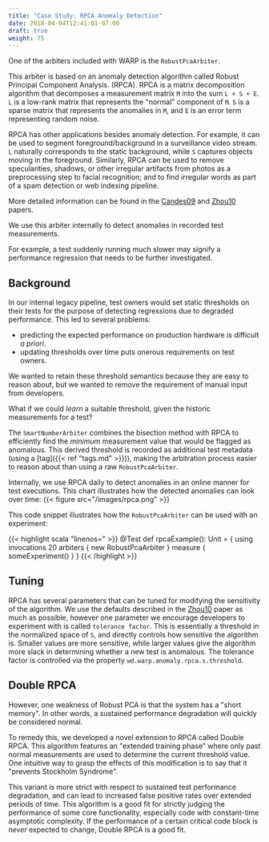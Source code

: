 ```yaml
---
title: "Case Study: RPCA Anomaly Detection"
date: 2018-04-04T12:41:01-07:00
draft: true
weight: 75
---
```


One of the arbiters included with WARP is the `RobustPcaArbiter`.

This arbiter is based on an anomaly detection algorithm called Robust Principal Component Analysis.
(RPCA). RPCA is a matrix decomposition algorithm that decomposes a measurement matrix `M` into the sum
`L + S + E`. `L` is a low-rank matrix that represents the "normal" component of `M`. `S` is a sparse matrix that
represents the anomalies in `M`, and `E` is an error term representing random noise.

RPCA has other applications besides anomaly detection. For example, it can be used
to segment foreground/background in a surveillance video stream. `L` naturally corresponds to the static background,
while `S` captures objects moving in the foreground. Similarly, RPCA can be used to remove specularities, shadows, 
or other irregular artifacts
from photos as a preprocessing step to facial recognition; and to find irregular words as part of a spam detection 
or web indexing pipeline.

More detailed information can be found in the [Candes09](https://arxiv.org/abs/0912.3599) and [Zhou10](https://arxiv.org/abs/1001.2363) papers.

We use this arbiter internally to detect anomalies in recorded test measurements.

For example, a test suddenly running much slower may signify a performance regression that needs to be
further investigated.

## Background

In our internal legacy pipeline, test owners would set static thresholds on their tests
for the purpose of detecting regressions due to degraded performance.
This led to several problems:

  - predicting the expected performance on production hardware is difficult _a priori_.
  - updating thresholds over time puts onerous requirements on test owners.

We wanted to retain these threshold semantics because they are easy to reason about, 
but we wanted to remove the requirement of manual input from developers. 

What if we could _learn_ a suitable threshold, given the historic measurements for a test?

The `SmartNumberArbiter` combines the bisection method with RPCA to efficiently find the _minimum_ measurement
value that would be flagged as anomalous. This derived threshold is recorded as additional test metadata 
(using a [tag]({{< ref "tags.md" >}})),
making the arbitration process easier to reason about than using a raw `RobustPcaArbiter`.

Internally, we use RPCA daily to detect anomalies in an online manner for test executions.
This chart illustrates how the detected anomalies can look over time:
{{< figure src="/images/rpca.png" >}}


This code snippet illustrates how the `RobustPcaArbiter` can be used with an experiment:

{{< highlight scala "linenos=" >}}
@Test
def rpcaExample(): Unit = {
  using invocations 20 arbiters { 
    new RobustPcaArbiter 
  } measure { 
    someExperiment()
  }
}
{{< /highlight >}}

## Tuning

RPCA has several parameters that can be tuned for modifying the sensitivity of the algorithm.
We use the defaults described in the [Zhou10](https://arxiv.org/abs/1001.2363) paper as much as possible,
however one parameter we encourage developers to experiment with is called `tolerance factor`. This
is essentially a threshold in the normalized space of `S`, and directly controls how sensitive the algorithm
is. Smaller values are more sensitive, while larger values give the algorithm more slack in determining 
whether a new test is anomalous. The tolerance factor is controlled via the property `wd.warp.anomaly.rpca.s.threshold`.

## Double RPCA

However, one weakness of Robust PCA is that the system has a "short memory". In other words,
a sustained performance degradation will quickly be considered normal.

To remedy this, we developed a novel extension to RPCA called Double RPCA. This algorithm
features an "extended training phase" where only past normal measurements are used to determine
the current threshold value. One intuitive way to grasp the effects of this modification is to say 
that it "prevents Stockholm Syndrome".

This variant is more strict with respect to sustained test performance degradation,
and can lead to increased false positive rates over extended periods of time. This algorithm is a good fit
for strictly judging the performance of some core functionality, especially code with constant-time 
asymptotic complexity. If the performance of a certain critical code block is _never_ expected to change,
Double RPCA is a good fit.

